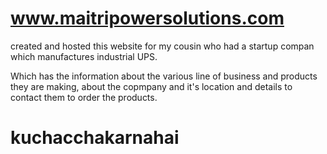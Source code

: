 # www.maitripowersolutions.com

created and hosted this website for my cousin who had a startup compan which manufactures industrial UPS. 

Which has the information about the various line of business and products they are making, about the copmpany and it's location  and details to contact them to order the products.
# kuchacchakarnahai

